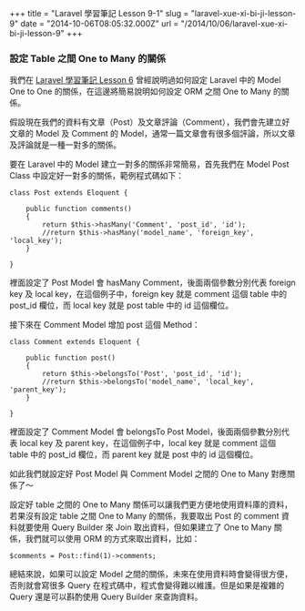 +++
title = "Laravel 學習筆記 Lesson 9-1"
slug = "laravel-xue-xi-bi-ji-lesson-9"
date = "2014-10-06T08:05:32.000Z"
url = "/2014/10/06/laravel-xue-xi-bi-ji-lesson-9"
+++

### 設定 Table 之間 One to Many 的關係

我們在 [Laravel 學習筆記 Lesson 6](http://blog.fukuball.com/laravel-xue-xi-bi-ji-lesson-6/) 曾經說明過如何設定 Laravel 中的 Model One to One 的關係，在這邊將簡易說明如何設定 ORM 之間 One to Many 的關係。

假設現在我們的資料有文章（Post）及文章評論（Comment），我們會先建立好文章的 Model 及 Comment 的 Model，通常一篇文章會有很多個評論，所以文章及評論就是一種一對多的關係。

要在 Laravel 中的 Model 建立一對多的關係非常簡易，首先我們在 Model Post Class 中設定好一對多的關係，範例程式碼如下：

```
class Post extends Eloquent {

    public function comments()
    {
        return $this->hasMany('Comment', 'post_id', 'id');
        //return $this->hasMany('model_name', 'foreign_key', 'local_key');
    }

}
```

裡面設定了 Post Model 會 hasMany Comment，後面兩個參數分別代表 foreign key 及 local key，在這個例子中，foreign key 就是 comment 這個 table 中的 post_id 欄位，而 local key 就是 post table 中的 id 這個欄位。

接下來在 Comment Model 增加 post 這個 Method：

```
class Comment extends Eloquent {

    public function post()
    {
        return $this->belongsTo('Post', 'post_id', 'id');
        //return $this->belongsTo('model_name', 'local_key', 'parent_key');
    }

}
```

裡面設定了 Comment Model 會 belongsTo Post Model，後面兩個參數分別代表 local key 及 parent key，在這個例子中，local key 就是 comment 這個 table 中的 post_id 欄位，而 parent key 就是 post 中的 id 這個欄位。

如此我們就設定好 Post Model 與 Comment Model 之間的 One to Many 對應關係了～

設定好 table 之間的 One to Many 關係可以讓我們更方便地使用資料庫的資料，若果沒有設定 table 之間 One to Many 的關係，我要取出 Post 的 comment 資料就要使用 Query Builder 來 Join 取出資料，但如果建立了 One to Many 關係，我們就可以使用 ORM 的方式來取出資料，比如：

```
$comments = Post::find(1)->comments;
```

總結來說，如果可以設定 Model 之間的關係，未來在使用資料時會變得很方便，否則就會寫很多 Query 在程式碼中，程式會變得難以維護。但是如果是複雜的 Query 還是可以斟酌使用 Query Builder 來查詢資料。